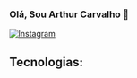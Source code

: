 ### Olá, Sou Arthur Carvalho 👋
[![Instagram](https://img.shields.io/badge/Instagram-%23E4405F.svg?style=for-the-badge&logo=Instagram&logoColor=white)](https://www.instagram.com/Arthurpcav/)

## Tecnologias:
<div style= "display: inline_block"><br/>
  <img align="center" alt="C" src="https://img.shields.io/badge/c-%2300599C.svg?style=for-the-badge&logo=c&logoColor=white />
  <img align="center" alt="C++" src="https://img.shields.io/badge/c++-%2300599C.svg?style=for-the-badge&logo=c%2B%2B&logoColor=white />
  <img align="center" alt="Python" src="https://img.shields.io/badge/python-3670A0?style=for-the-badge&logo=python&logoColor=ffdd54 />
  <img align="center" alt="SQL" src="https://img.shields.io/badge/mysql-%2300f.svg?style=for-the-badge&logo=mysql&logoColor=white />
